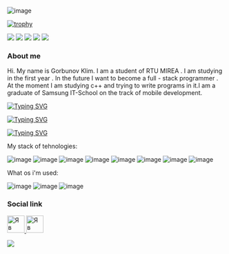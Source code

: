 ![image](https://github.com/Luksorus/Luksorus/assets/82079561/6648728e-68c2-4449-bb51-30d0ffa5cb7b)


[![trophy](https://github-profile-trophy.vercel.app/?username=ryo-ma&theme=tokyonight)](https://github.com/ryo-ma/github-profile-trophy)



![](https://github-profile-summary-cards.vercel.app/api/cards/profile-details?username=Luksorus&theme=solarized_dark)
![](https://github-profile-summary-cards.vercel.app/api/cards/most-commit-language?username=Luksorus&theme=solarized_dark)
![](https://github-profile-summary-cards.vercel.app/api/cards/repos-per-language?username=Luksorus&theme=solarized_dark)
![](https://github-profile-summary-cards.vercel.app/api/cards/stats?username=Luksorus&theme=solarized_dark)
![](https://github-profile-summary-cards.vercel.app/api/cards/productive-time?username=Luksorus&theme=solarized_dark)



### About me
Hi. My name is Gorbunov Klim. I am a student of RTU MIREA . I am studying in the first year . In the future I want to become a full - stack programmer . At the moment I am studying c++ and trying to write programs in it.I am a graduate of Samsung IT-School on the track of mobile development.


[![Typing SVG](https://readme-typing-svg.herokuapp.com?color=%2336BCF7&lines=Full-stack+developer)](https://git.io/typing-svg)

[![Typing SVG](https://readme-typing-svg.herokuapp.com?color=%2336BCF7&lines=Mobile+developer)](https://git.io/typing-svg)

[![Typing SVG](https://readme-typing-svg.herokuapp.com?color=%2336BCF7&lines=Frontend+developer)](https://git.io/typing-svg)


My stack of tehnologies:

![image](https://github.com/Luksorus/profile/assets/82079561/4b31352a-ae3f-4a60-849f-9f3ff7a67ec3)
![image](https://github.com/Luksorus/profile/assets/82079561/5d66d9f4-7fe7-4c0d-a603-7873304f7edf)
![image](https://github.com/Luksorus/profile/assets/82079561/772c56c1-4f12-44e3-be8d-f8e17427bd54)
![image](https://github.com/Luksorus/profile/assets/82079561/e60cd25a-8c47-444c-9dfe-faae9bb2e9df)
![image](https://github.com/Luksorus/profile/assets/82079561/97779165-471a-4292-93c5-4e72e5648e8a)
![image](https://github.com/Luksorus/profile/assets/82079561/f0712898-35b2-4994-a205-1a21cd12b34d)
![image](https://github.com/Luksorus/profile/assets/82079561/de22e458-f484-4563-b1c9-0ff94c7f5bc4)
![image](https://github.com/Luksorus/profile/assets/82079561/833b44e6-d568-4e49-a73d-6274d6387c8c)



What os i'm used:

![image](https://github.com/Luksorus/profile/assets/82079561/335ca951-a13b-46f9-8ca8-3bbc7c1b8890)
![image](https://github.com/Luksorus/profile/assets/82079561/6c55e245-8d9f-4691-a81e-041a824dde02)
![image](https://github.com/Luksorus/profile/assets/82079561/8524a4ef-e8bd-4ff1-b246-38742de59242)




### Social link
<a href='https://vk.com/wais_soundprod' target='_blank'> <img alt="Я в ВКонтакте" src="https://upload.wikimedia.org/wikipedia/commons/thumb/2/21/VK.com-logo.svg/1024px-VK.com-logo.svg.png"  width="40" height="40"> </a>
<a href = 'https://instagram.com/waisqs' target = '_blank'> <img alt="Я в Instagram" src="https://upload.wikimedia.org/wikipedia/commons/thumb/a/a5/Instagram_icon.png/2048px-Instagram_icon.png" width="40" height="40"></a>


![](https://komarev.com/ghpvc/?username=Luksorus)
